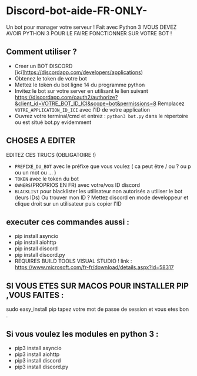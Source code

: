 # Discord-bot-aide-FR-ONLY-
Un bot pour manager votre serveur ! Fait avec Python 3 !VOUS DEVEZ AVOIR PYTHON 3 POUR LE FAIRE FONCTIONNER SUR VOTRE BOT !
## Comment utiliser ?

* Creer un BOT DISCORD [ici]https://discordapp.com/developers/applications)
* Obtenez le token de votre bot
* Mettez le token du bot ligne 14 du programme python
* Invitez le bot sur votre server en utilisant le lien suivant
https://discordapp.com/oauth2/authorize?&client_id=VOTRE_BOT_ID_ICI&scope=bot&permissions=8
Remplacez `VOTRE_APPLICATION_ID_ICI` avec l'ID de votre application 
* Ouvrez votre terminal/cmd et entrez : `python3 bot.py` dans le répertoire ou est situé bot.py evidemment

## CHOSES A EDITER
EDITEZ CES TRUCS (OBLIGATOIRE !)
* `PREFIXE_DU_BOT` avec le préfixe que vous voulez ( ca peut être / ou ? ou p ou un mot ou ... )
* `TOKEN` avec le token du bot
* `OWNERS`(PROPRIOS EN FR) avec votre/vos ID discord
* `BLACKLIST` pour blacklister les utilisateur non autorisés a utiliser le bot (leurs IDs)
Ou trouver mon ID ? Mettez discord en mode developpeur et clique droit sur un utilisateur puis copier l'ID
## executer ces commandes aussi :
- pip install asyncio
- pip install aiohttp
- pip install discord
- pip install discord.py
- REQUIRES BUILD TOOLS VISUAL STUDIO ! link : https://www.microsoft.com/fr-fr/download/details.aspx?id=58317
## SI VOUS ETES SUR MACOS POUR INSTALLER PIP ,VOUS FAITES :
sudo easy_install pip
tapez votre mot de passe de session et vous etes bon .
## Si vous voulez les modules en python 3 :
- pip3 install asyncio
- pip3 install aiohttp
- pip3 install discord
- pip3 install discord.py


